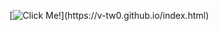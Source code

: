 [![Click Me!]([https://via.placeholder.com/468x60?text=Click+Here](https://github.com/v-tw0/v-tw0.github.io/blob/main/img/page.png?raw=true))](https://v-tw0.github.io/index.html)

